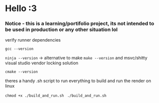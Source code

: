 # Hello :3

### Notice - this is a learning/portifolio project, its not intended to be used in production or any other situation lol



verify runner dependencies

`gcc --version`

`ninja --version` -> alternative to make `make --version` and msvc/shitty visual studio vendor locking solution

`cmake --version`

theres a handy .sh script to run everything to build and run the render on linux

`chmod +x ./build_and_run.sh `
`./build_and_run.sh `

